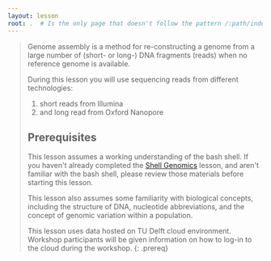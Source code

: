 ```yaml
---
layout: lesson
root: .  # Is the only page that doesn't follow the pattern /:path/index.html
---
```

> Genome assembly is a method for re-constructing a genome from a large number of (short- or long-) DNA fragments (reads) when no reference genome is available.
>
> During this lesson you will use sequencing reads from different technologies: 
>   1) short reads from Illumina
>   2) and long read from Oxford Nanopore
> 
>
> ## Prerequisites
>
> This lesson assumes a working understanding of the bash shell. If you haven't already completed the [Shell Genomics](https://mvdb01.github.io/shell-genomics/) lesson, and aren't familiar with the bash shell, please review those materials before starting this lesson.
>
> This lesson also assumes some familiarity with biological concepts, including the structure of DNA, nucleotide abbreviations, and the concept of genomic variation within a population.
>
> This lesson uses data hosted on TU Delft cloud environment. Workshop participants will be given information on how to log-in to the cloud during the workshop. 
{: .prereq}
